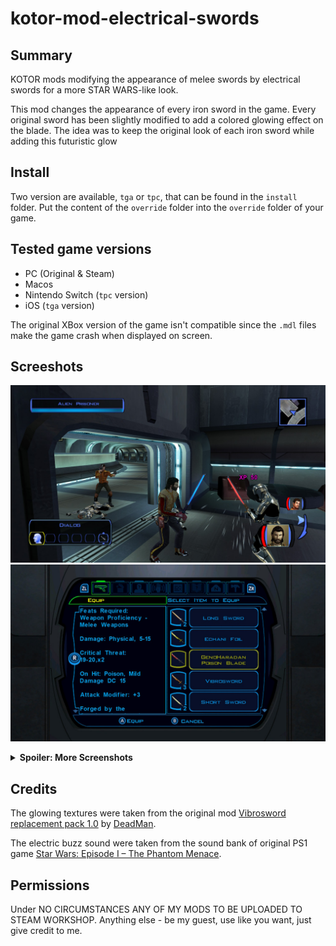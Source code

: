 # kotor-mod-electrical-swords

## Summary

KOTOR mods modifying the appearance of melee swords by electrical
swords for a more STAR WARS-like look.

This mod changes the appearance of every iron sword in the game.
Every original sword has been slightly modified to add a colored
glowing effect on the blade.
The idea was to keep the original look of each iron sword while
adding this futuristic glow

## Install

Two version are available, `tga` or `tpc`, that can be found in
the `install` folder.
Put the content of the `override` folder into the `override`
folder of your game.

## Tested game versions

- PC (Original & Steam)
- Macos
- Nintendo Switch (`tpc` version)
- iOS (`tga` version)

The original XBox version of the game isn't compatible since
the `.mdl` files make the game crash when displayed on screen.


## Screeshots

![E91644C8-C64B-41FE-BFD2-4181EA53F8F8.jpeg](img%2FE91644C8-C64B-41FE-BFD2-4181EA53F8F8.jpeg)
![C3790810-7627-442F-87D1-9A5333F17CDF.jpeg](img%2FC3790810-7627-442F-87D1-9A5333F17CDF.jpeg)

<details>
  <summary><b>Spoiler: More Screenshots</b></summary>

![0E78E931-B867-4946-969B-01211674614A.jpeg](img%2F0E78E931-B867-4946-969B-01211674614A.jpeg)
![3F0B33F3-A71B-4119-BD28-144C43AFC156.jpeg](img%2F3F0B33F3-A71B-4119-BD28-144C43AFC156.jpeg)
![5EBDD7A6-B003-4BC6-863F-8DE5C2A3D097.jpeg](img%2F5EBDD7A6-B003-4BC6-863F-8DE5C2A3D097.jpeg)
![6E61AD0D-C45D-4334-A4B0-5C5201AD892C_1_102_o.jpeg](img%2F6E61AD0D-C45D-4334-A4B0-5C5201AD892C_1_102_o.jpeg)
![8E3DF9D6-0B76-4AFE-8AD7-2E71CE3A8469.jpeg](img%2F8E3DF9D6-0B76-4AFE-8AD7-2E71CE3A8469.jpeg)
![BB83FF16-E94B-4E3F-A4C4-88DB86A415A4.jpeg](img%2FBB83FF16-E94B-4E3F-A4C4-88DB86A415A4.jpeg)
![BD30845C-47EF-489D-9DF3-29C7FF84336D.jpeg](img%2FBD30845C-47EF-489D-9DF3-29C7FF84336D.jpeg)
![E78D2347-352F-420C-9311-C0DDB7FCB86F.jpeg](img%2FE78D2347-352F-420C-9311-C0DDB7FCB86F.jpeg)
![E87349B8-2EB2-434F-B71E-09BC8A176796.jpeg](img%2FE87349B8-2EB2-434F-B71E-09BC8A176796.jpeg)

</details>


## Credits

The glowing textures were taken from the original mod 
[Vibrosword replacement pack 1.0](https://deadlystream.com/files/file/65-vibrosword-replacement-pack/)
by [DeadMan](https://deadlystream.com/profile/8930-deadman/).

The electric buzz sound were taken from the sound bank of 
original PS1 game 
[Star Wars: Episode I – The Phantom Menace](https://en.wikipedia.org/wiki/Star_Wars:_Episode_I_%E2%80%93_The_Phantom_Menace_(video_game)).


## Permissions

Under NO CIRCUMSTANCES ANY OF MY MODS TO BE UPLOADED TO STEAM WORKSHOP.
Anything else - be my guest, use like you want, just give credit to me.


